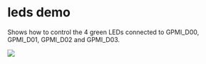 leds demo
=========

Shows how to control the 4 green LEDs connected to
GPMI_D00, GPMI_D01, GPMI_D02 and GPMI_D03.

<img src="/clearwater/chumby-sampler/raw/master/leds/led-schematics.png" />
